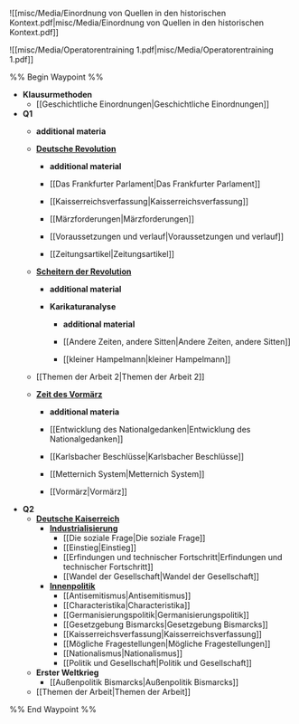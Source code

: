 ![[misc/Media/Einordnung von Quellen in den historischen Kontext.pdf|misc/Media/Einordnung von Quellen in den historischen Kontext.pdf]]

![[misc/Media/Operatorentraining 1.pdf|misc/Media/Operatorentraining 1.pdf]]


%% Begin Waypoint %%
- **Klausurmethoden**
	- [[Geschichtliche Einordnungen|Geschichtliche Einordnungen]]
- **Q1**
	- **additional materia**

	- **[Deutsche Revolution](./Q1/Deutsche%20Revolution/Deutsche%20Revolution.md)**
		- **additional material**

		- [[Das Frankfurter Parlament|Das Frankfurter Parlament]]
		- [[Kaisserreichsverfassung|Kaisserreichsverfassung]]
		- [[Märzforderungen|Märzforderungen]]
		- [[Voraussetzungen und verlauf|Voraussetzungen und verlauf]]
		- [[Zeitungsartikel|Zeitungsartikel]]
	- **[Scheitern der Revolution](./Q1/Scheitern%20der%20Revolution/Scheitern%20der%20Revolution.md)**
		- **additional material**

		- **Karikaturanalyse**
			- **additional material**

			- [[Andere Zeiten, andere Sitten|Andere Zeiten, andere Sitten]]
			- [[kleiner Hampelmann|kleiner Hampelmann]]
	- [[Themen der Arbeit 2|Themen der Arbeit 2]]
	- **[Zeit des Vormärz](./Q1/Zeit%20des%20Vorm%C3%A4rz/Zeit%20des%20Vorm%C3%A4rz.md)**
		- **additional materia**

		- [[Entwicklung des Nationalgedanken|Entwicklung des Nationalgedanken]]
		- [[Karlsbacher Beschlüsse|Karlsbacher Beschlüsse]]
		- [[Metternich System|Metternich System]]
		- [[Vormärz|Vormärz]]
- **Q2**
	- **[Deutsche Kaiserreich](./Q2/Deutsche%20Kaiserreich/Deutsche%20Kaiserreich.md)**
		- **[Industrialisierung](./Q2/Deutsche%20Kaiserreich/Industrialisierung/Industrialisierung.md)**
			- [[Die soziale Frage|Die soziale Frage]]
			- [[Einstieg|Einstieg]]
			- [[Erfindungen und technischer Fortschritt|Erfindungen und technischer Fortschritt]]
			- [[Wandel der Gesellschaft|Wandel der Gesellschaft]]
		- **[Innenpolitik](./Q2/Deutsche%20Kaiserreich/Innenpolitik/Innenpolitik.md)**
			- [[Antisemitismus|Antisemitismus]]
			- [[Characteristika|Characteristika]]
			- [[Germanisierungspolitik|Germanisierungspolitik]]
			- [[Gesetzgebung Bismarcks|Gesetzgebung Bismarcks]]
			- [[Kaisserreichsverfassung|Kaisserreichsverfassung]]
			- [[Mögliche Fragestellungen|Mögliche Fragestellungen]]
			- [[Nationalismus|Nationalismus]]
			- [[Politik und Gesellschaft|Politik und Gesellschaft]]
	- **Erster Weltkrieg**
		- [[Außenpolitik Bismarcks|Außenpolitik Bismarcks]]
	- [[Themen der Arbeit|Themen der Arbeit]]

%% End Waypoint %%

